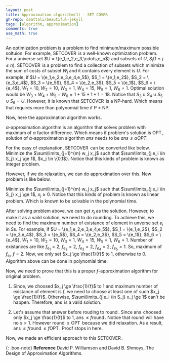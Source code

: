 ```yaml
---
layout: post
title: Approximation algorithm(1) - SET COVER
gh-repo: daattali/beautiful-jekyll
tags: [algorithm, approximation]
comments: true
use_math: true
---
```


An optimization problem is a problem to find minimum/maximum possible soltuion.
For example, $\operatorname{SET COVER}$ is a well-known optimization problem.
For a universe set $U = \\{e_1,e_2,e_3,\cdots,e_n$} and subsets of $U$, $S_j(1 \le j \le n)$. 
$\operatorname{SET COVER}$ is a problem to find a collection of subsets which minimize the sum of costs of subset $W_j$ and it contains every element is $U$.
For example, if $U = \\{e_1,e_2,e_3,e_4,e_5$}, $S_1 = \\{e_1,e_2$}, $S_2 = \\{e_3,e_4$}, $S_3 = \\{e_5$}, $S_4 = \\{e_2,e_3$}, $S_5 = \\{e_1$}, $S_6 = \\{e_4$}, $W_1=10$, $W_2=10$, $W_3=1$, $W_4=15$, $W_5=1$, $W_6=1$.
Optimal solution would be $W_3 + W_4 + W_5 + W_6 = 1 + 15 + 1 + 1 = 18$.
Notice that $S_3 \cup S_4 \cup S_5 \cup S_6 = U$.
However, it is known that $\operatorname{SET COVER}$ is a NP-hard.
Which means that requires more than polynomial time if P $\neq$ NP.

Now, here the approximation algorithm works.

$\alpha$-approximation algorithm is an algorithm that solves problem with maximum of $\alpha$ factor difference.
Which means if problem's solution is $\operatorname{OPT}$, solution of $\alpha$-approximation algorithm $ans$ needs to be $ans \le \alpha OPT$.

For the easy of explanation, $\operatorname{SET COVER}$ can be converted like below.
Minimize the $\sum\limits_{j=1}^{m} w_j x_j$ such that $\sum\limits_{j:e_i \in S_j} x_j \ge 1$, $x_j \in \\{0,1$}.
Notice that this kinds of problem is known as integer problem.

However, if we do relaxation, we can do approximation over this.
New problem is like below.

Minimize the $\sum\limits_{j=1}^{m} w_j x_j$ such that $\sum\limits_{j:e_i \in S_j} x_j \ge 1$, $x_j \ge 0$.
Notice that this kinds of problem is known as linear problem.
Which is known to be solvable in the polynomial time.

After solving problem above, we can get $x_j$ as the solution.
However, to make it as a vaild solution, we need to do rounding.
To achieve this, we need to find the maximum number of existance of element in unverse set $e_i$ in $S$s.
For example, if $U = \\{e_1,e_2,e_3,e_4,e_5$}, $S_1 = \\{e_1,e_2$}, $S_2 = \\{e_3,e_4$}, $S_3 = \\{e_5$}, $S_4 = \\{e_2,e_3$}, $S_5 = \\{e_1$}, $S_6 = \\{e_4$}, $W_1=10$, $W_2=10$, $W_3=1$, $W_4=15$, $W_5=1$, $W_6=1$.
Number of existances are like $f_{e_1} = 2$, $f_{e_2} = 2$, $f_{e_3} = 2$, $f_{e_4} = 2$, $f_{e_5} = 1$.
So, maximum of $f_{e_i}$, $f = 2$.
Now, we only set $x_j \ge \frac{1}{f}$ to 1, otherwise to 0.
Algorithm above can be done in polynomial time.

Now, we need to prove that this is a proper $f$-approximation algorithm for original problem.

1. Since, we choosed $x_j \ge \frac{1}{f}$ to 1 and maximum number of existance of element is $f$, we need to choose at least one of such $x_j \ge \frac{1}{f}$.
Otherwise, $\sum\limits_{j|e_i \in S_j} x_j \ge 1$ can't be happen.
Therefore, $\operatorname{ans}$ is a valid solution.

2. Let's assume that answer before rouding to $\operatorname{round}$.
Since $\operatorname{ans}$ choosed only  $x_j \ge \frac{1}{f}$ to 1, $\operatorname{ans} \le f \operatorname{round}$.
Notice that $\operatorname{round}$ will have no $x > 1$.
However $\operatorname{round} \le \operatorname{OPT}$ because we did relaxation.
As a result, $\operatorname{ans} \le f \operatorname{round} \le f\operatorname{OPT}$.
Proof stops in here. 

Now, we made an efficient approach to this $\operatorname{SET COVER}$.

{: .box-note}
**Reference** David P. Williamson and David B. Shmoys, The Design of Approximation Algorithms.